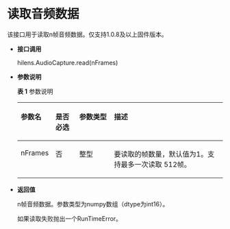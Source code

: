 # 读取音频数据<a name="hilens_05_0064"></a>

该接口用于读取n帧音频数据。仅支持1.0.8及以上固件版本。

-   **接口调用**

    hilens.AudioCapture.read\(nFrames\)

-   **参数说明**

    **表 1**  参数说明

    <a name="table56525270458"></a>
    <table><thead align="left"><tr id="row2653152710451"><th class="cellrowborder" valign="top" width="13.06130613061306%" id="mcps1.2.5.1.1"><p id="p8653182715456"><a name="p8653182715456"></a><a name="p8653182715456"></a><strong id="b157362712480"><a name="b157362712480"></a><a name="b157362712480"></a>参数名</strong></p>
    </th>
    <th class="cellrowborder" valign="top" width="11.841184118411842%" id="mcps1.2.5.1.2"><p id="p935275374712"><a name="p935275374712"></a><a name="p935275374712"></a><strong id="b5978132574810"><a name="b5978132574810"></a><a name="b5978132574810"></a>是否必选</strong></p>
    </th>
    <th class="cellrowborder" valign="top" width="17.631763176317634%" id="mcps1.2.5.1.3"><p id="p873695218478"><a name="p873695218478"></a><a name="p873695218478"></a><strong id="b86851321164817"><a name="b86851321164817"></a><a name="b86851321164817"></a>参数类型</strong></p>
    </th>
    <th class="cellrowborder" valign="top" width="57.46574657465746%" id="mcps1.2.5.1.4"><p id="p13653122724510"><a name="p13653122724510"></a><a name="p13653122724510"></a><strong id="b2046702454819"><a name="b2046702454819"></a><a name="b2046702454819"></a>描述</strong></p>
    </th>
    </tr>
    </thead>
    <tbody><tr id="row19653172716451"><td class="cellrowborder" valign="top" width="13.06130613061306%" headers="mcps1.2.5.1.1 "><p id="p19653132710452"><a name="p19653132710452"></a><a name="p19653132710452"></a>nFrames</p>
    </td>
    <td class="cellrowborder" valign="top" width="11.841184118411842%" headers="mcps1.2.5.1.2 "><p id="p835215531472"><a name="p835215531472"></a><a name="p835215531472"></a>否</p>
    </td>
    <td class="cellrowborder" valign="top" width="17.631763176317634%" headers="mcps1.2.5.1.3 "><p id="p615820531411"><a name="p615820531411"></a><a name="p615820531411"></a>整型</p>
    </td>
    <td class="cellrowborder" valign="top" width="57.46574657465746%" headers="mcps1.2.5.1.4 "><p id="p214710559119"><a name="p214710559119"></a><a name="p214710559119"></a>要读取的帧数量，默认值为1。支持最多一次读取 512帧。</p>
    </td>
    </tr>
    </tbody>
    </table>

-   **返回值**

    n帧音频数据。参数类型为numpy数组（dtype为int16）。

    如果读取失败抛出一个RunTimeError。


